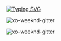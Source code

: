 <a href="https://git.io/typing-svg"><img src="https://readme-typing-svg.herokuapp.com?font=Pixelify+Sans&duration=2000&pause=1000&width=435&height=30&lines=Hello%2C+World!;I+am+Rahul+Raj.;Beginner%2C+but+enthusiastic+coder.;Exploring+the+world+of+coding.;On+a+journey+to+bridge+art+and+technology.;+Love+to+explore+new+horizons.;A+stargazer+and+an+explorer+of+the+cosmos." alt="Typing SVG" /></a>

<img src="https://i.ibb.co/Dr8sY1f/xo-weeknd-gitter.gif" alt="xo-weeknd-gitter" border="0">

![xo-weeknd-gitter](https://i.ibb.co/Dr8sY1f/xo-weeknd-gitter.gif)


<!--
**lisztomania23/lisztomania23** is a ✨ _special_ ✨ repository because its `README.md` (this file) appears on your GitHub profile.

Here are some ideas to get you started:

- 🔭 I’m currently working on ...
- 🌱 I’m currently learning ...
- 👯 I’m looking to collaborate on ...
- 🤔 I’m looking for help with ...
- 💬 Ask me about ...
- 📫 How to reach me: ...
- 😄 Pronouns: ...
- ⚡ Fun fact: ...
-->
